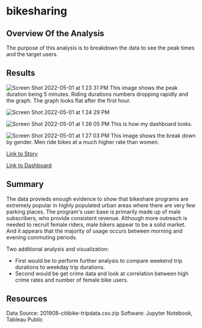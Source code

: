 # bikesharing

## Overview Of the Analysis

The purpose of this analysis is to breakdown the data to see the peak times and the target users. 

## Results

![Screen Shot 2022-05-01 at 1 23 31 PM](https://user-images.githubusercontent.com/93291994/166157090-ed2baf4c-6f7f-4f80-a350-93fbb4276860.png)
This image shows the peak duration being 5 minutes. Riding durations numbers dropping rapidly and the graph. The graph looks flat after the first hour. 

![Screen Shot 2022-05-01 at 1 24 29 PM](https://user-images.githubusercontent.com/93291994/166157123-ae9846f3-cf6c-4c69-b7a5-a601bbc074f9.png)

![Screen Shot 2022-05-01 at 1 26 05 PM](https://user-images.githubusercontent.com/93291994/166157158-84de0037-454a-49f6-ac9f-1cccd53f3a66.png)
This is how my dashboard looks.

![Screen Shot 2022-05-01 at 1 27 03 PM](https://user-images.githubusercontent.com/93291994/166157191-74b1253b-166f-4f2a-9ea6-b990fbbab405.png)
This image shows the break down by gender. Men ride bikes at a much higher rate than women.

[Link to Story](https://public.tableau.com/app/profile/prachi.patel1397/viz/NYCStory_16514254358950/NYCStory)

[Link to Dashboard](https://public.tableau.com/app/profile/prachi.patel1397/viz/NYCDashboard_16514255328410/NYCDashboard)

## Summary

The data provieds enough evidence to show that bikeshare programs are extremely popular in highly populated urban areas where there are very few parking places.  The program's user base is primarily made up of male subscribers, who provide consistent revenue. Although more outreach is needed to recruit female riders, male bikers appear to be a solid market. And it appears that the majority of usage occurs between morning and evening commuting periods.

Two additional analysis and visualization:
- First would be to perform further analysis to compare weekend trip durations to weekday trip durations.
- Second would be get crime data and look at correlation between high crime rates and number of female bike users.

## Resources
Data Source: 201908-citibike-tripdata.csv.zip
Software: Jupyter Notebook, Tableau Public
